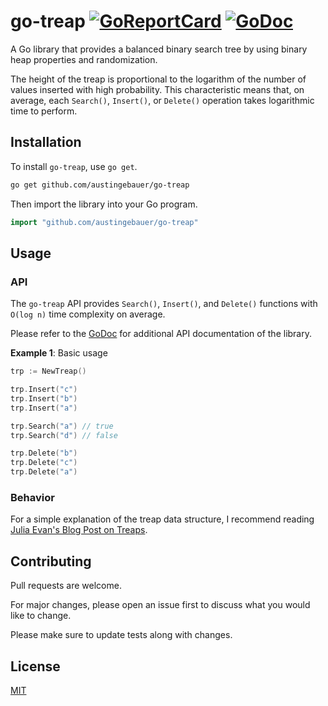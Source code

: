 # go-treap [![GoReportCard](https://goreportcard.com/badge/github.com/austingebauer/go-treap)](https://goreportcard.com/report/github.com/austingebauer/go-treap) [![GoDoc](https://godoc.org/github.com/austingebauer/go-treap?status.svg)](https://godoc.org/github.com/austingebauer/go-treap)

A Go library that provides a balanced binary search tree 
by using binary heap properties and randomization.

The height of the treap is proportional to the logarithm of the number 
of values inserted with high probability. This characteristic means that, 
on average, each `Search()`, `Insert()`, or `Delete()` operation takes logarithmic 
time to perform.  

## Installation

To install `go-treap`, use `go get`.

```bash
go get github.com/austingebauer/go-treap
```

Then import the library into your Go program.

```go
import "github.com/austingebauer/go-treap"
```

## Usage

### API

The `go-treap` API provides `Search()`, `Insert()`, and `Delete()` functions with 
`O(log n)` time complexity on average.  

Please refer to the [GoDoc](https://godoc.org/github.com/austingebauer/go-treap) for 
additional API documentation of the library.

**Example 1**: Basic usage
```go
trp := NewTreap()

trp.Insert("c")
trp.Insert("b")
trp.Insert("a")

trp.Search("a") // true
trp.Search("d") // false

trp.Delete("b")
trp.Delete("c")
trp.Delete("a")
```

### Behavior

For a simple explanation of the treap data structure, I recommend reading 
[Julia Evan's Blog Post on Treaps](https://jvns.ca/blog/2017/09/09/data-structure--the-treap-/).

## Contributing

Pull requests are welcome. 

For major changes, please open an issue first to discuss what you would like to change.

Please make sure to update tests along with changes.

## License

[MIT](LICENSE)
